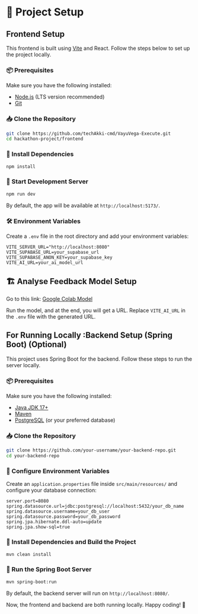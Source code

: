 # 🚀 Project Setup

## Frontend Setup

This frontend is built using [Vite](https://vitejs.dev/) and React. Follow the steps below to set up the project locally.

### 📦 Prerequisites
Make sure you have the following installed:
- [Node.js](https://nodejs.org/) (LTS version recommended)
- [Git](https://git-scm.com/)

### 📥 Clone the Repository
```sh
git clone https://github.com/techAkki-cmd/VayuVega-Execute.git
cd hackathon-project/frontend
```

### 📌 Install Dependencies
```sh
npm install
```

### 🏃 Start Development Server
```sh
npm run dev
```
By default, the app will be available at `http://localhost:5173/`.

### 🛠 Environment Variables
Create a `.env` file in the root directory and add your environment variables:
```env
VITE_SERVER_URL="http://localhost:8080"
VITE_SUPABASE_URL=your_supabase_url
VITE_SUPABASE_ANON_KEY=your_supabase_key
VITE_AI_URL=your_ai_model_url
```

## 🏗 Analyse Feedback Model Setup

Go to this link: [Google Colab Model](https://colab.research.google.com/drive/1MQ2HjcBsG8AENEBa7cHivO_DUz9JMZfb?usp=sharing)

Run the model, and at the end, you will get a URL.
Replace `VITE_AI_URL` in the `.env` file with the generated URL.

## For Running Locally :Backend Setup (Spring Boot) (Optional)

This project uses Spring Boot for the backend. Follow these steps to run the server locally.

### 📦 Prerequisites
Make sure you have the following installed:
- [Java JDK 17+](https://adoptium.net/)
- [Maven](https://maven.apache.org/)
- [PostgreSQL](https://www.postgresql.org/) (or your preferred database)

### 📥 Clone the Repository
```sh
git clone https://github.com/your-username/your-backend-repo.git
cd your-backend-repo
```

### 🔧 Configure Environment Variables
Create an `application.properties` file inside `src/main/resources/` and configure your database connection:
```properties
server.port=8080
spring.datasource.url=jdbc:postgresql://localhost:5432/your_db_name
spring.datasource.username=your_db_user
spring.datasource.password=your_db_password
spring.jpa.hibernate.ddl-auto=update
spring.jpa.show-sql=true
```

### 📌 Install Dependencies and Build the Project
```sh
mvn clean install
```

### 🚀 Run the Spring Boot Server
```sh
mvn spring-boot:run
```
By default, the backend server will run on `http://localhost:8080/`.

Now, the frontend and backend are both running locally. Happy coding! 🎉

